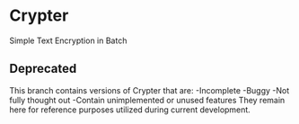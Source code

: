 # Crypter
Simple Text Encryption in Batch

## Deprecated
This branch contains versions of Crypter that are:
-Incomplete
-Buggy
-Not fully thought out
-Contain unimplemented or unused features
They remain here for reference purposes utilized during current development.